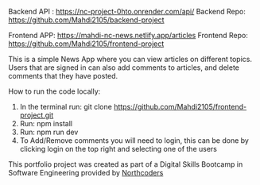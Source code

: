 Backend API : https://nc-project-0hto.onrender.com/api/
Backend Repo: https://github.com/Mahdi2105/backend-project

Frontend APP: https://mahdi-nc-news.netlify.app/articles
Frontend Repo: https://github.com/Mahdi2105/frontend-project

This is a simple News App where you can view articles on different topics.
Users that are signed in can also add comments to articles, and delete
comments that they have posted.

How to run the code locally:

1. In the terminal run: git clone https://github.com/Mahdi2105/frontend-project.git
2. Run: npm install
3. Run: npm run dev
4. To Add/Remove comments you will need to login, this can be done by clicking login
   on the top right and selecting one of the users

This portfolio project was created as part of a Digital Skills Bootcamp
in Software Engineering provided by [Northcoders](https://northcoders.com/)
